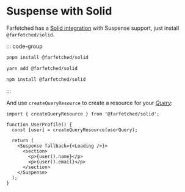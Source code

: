 # Suspense with Solid

Farfetched has a [Solid integration](/api/ui/solid) with Suspense support, just install `@farfetched/solid`.

::: code-group

```sh [pnpm]
pnpm install @farfetched/solid
```

```sh [yarn]
yarn add @farfetched/solid
```

```sh [npm]
npm install @farfetched/solid
```

:::

And use `createQueryResource` to create a resource for your [_Query_](/api/primitives/query):

```tsx
import { createQueryResource } from '@farfetched/solid';

function UserProfile() {
  const [user] = createQueryResource(userQuery);

  return (
    <Suspense fallback={<Loading />}>
      <section>
        <p>{user().name}</p>
        <p>{user().email}</p>
      </section>
    </Suspense>
  );
}
```
